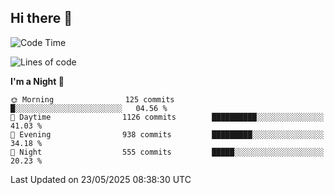 ## Hi there 👋

<!--
**Wangmerlyn/Wangmerlyn** is a ✨ _special_ ✨ repository because its `README.md` (this file) appears on your GitHub profile.

Here are some ideas to get you started:

- 🔭 I’m currently working on ...
- 🌱 I’m currently learning ...
- 👯 I’m looking to collaborate on ...
- 🤔 I’m looking for help with ...
- 💬 Ask me about ...
- 📫 How to reach me: ...
- 😄 Pronouns: ...
- ⚡ Fun fact: ...
-->
<!--START_SECTION:waka-->
![Code Time](http://img.shields.io/badge/Code%20Time-308%20hrs%206%20mins-blue)

![Lines of code](https://img.shields.io/badge/From%20Hello%20World%20I%27ve%20Written-12.3%20million%20lines%20of%20code-blue)

**I'm a Night 🦉** 

```text
🌞 Morning                125 commits         █░░░░░░░░░░░░░░░░░░░░░░░░   04.56 % 
🌆 Daytime                1126 commits        ██████████░░░░░░░░░░░░░░░   41.03 % 
🌃 Evening                938 commits         █████████░░░░░░░░░░░░░░░░   34.18 % 
🌙 Night                  555 commits         █████░░░░░░░░░░░░░░░░░░░░   20.23 % 
```



 Last Updated on 23/05/2025 08:38:30 UTC
<!--END_SECTION:waka-->
